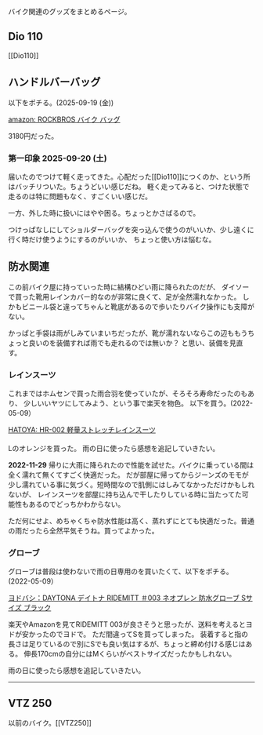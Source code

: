 バイク関連のグッズをまとめるページ。

## Dio 110

[[Dio110]]

## ハンドルバーバッグ

以下をポチる。(2025-09-19 (金))

[amazon: ROCKBROS バイク バッグ](https://amzn.to/46sisIV)

3180円だった。

### 第一印象 2025-09-20 (土)

届いたのでつけて軽く走ってきた。心配だった[[Dio110]]につくのか、という所はバッチリついた。ちょうどいい感じだね。
軽く走ってみると、つけた状態で走るのは特に問題もなく、すごくいい感じだ。

一方、外した時に扱いにはやや困る。ちょっとかさばるので。

つけっぱなしにしてショルダーバッグを突っ込んで使うのがいいか、少し遠くに行く時だけ使うようにするのがいいか、
ちょっと使い方は悩むな。

## 防水関連

この前バイク屋に持っていった時に結構ひどい雨に降られたのだが、
ダイソーで買った靴用レインカバー的なのが非常に良くて、足が全然濡れなかった。
しかもビニール袋と違ってちゃんと靴底があるので歩いたりバイク操作にも支障がない。

かっぱと手袋は雨がしみていまいちだったが、靴が濡れないならこの辺ももうちょっと良いのを装備すれば雨でも走れるのでは無いか？
と思い、装備を見直す。

### レインスーツ

これまではホムセンで買った雨合羽を使っていたが、そろそろ寿命だったのもあり、
少しいいヤツにしてみよう、という事で楽天を物色。
以下を買う。(2022-05-09）

<a href="https://hb.afl.rakuten.co.jp/ichiba/276c9280.0c50a22c.276c9281.538d72d2/?pc=https%3A%2F%2Fitem.rakuten.co.jp%2Fhatoya-2%2Fsm20210416001%2F&link_type=pict&ut=eyJwYWdlIjoiaXRlbSIsInR5cGUiOiJwaWN0Iiwic2l6ZSI6IjI0MHgyNDAiLCJuYW0iOjEsIm5hbXAiOiJyaWdodCIsImNvbSI6MSwiY29tcCI6ImRvd24iLCJwcmljZSI6MSwiYm9yIjoxLCJjb2wiOjEsImJidG4iOjEsInByb2QiOjAsImFtcCI6ZmFsc2V9" target="_blank" rel="nofollow sponsored noopener" style="word-wrap:break-word;"  >HATOYA: HR-002 軽量ストレッチレインスーツ<br><img src="https://hbb.afl.rakuten.co.jp/hgb/276c9280.0c50a22c.276c9281.538d72d2/?me_id=1389765&item_id=11203147&pc=https%3A%2F%2Fthumbnail.image.rakuten.co.jp%2F%400_mall%2Fhatoya-2%2Fcabinet%2Fyamaoka_1%2Fsm20210416001_1.jpg%3F_ex%3D240x240&s=240x240&t=pict" border="0" style="margin:2px" alt="" title=""></a>

Lのオレンジを買った。
雨の日に使ったら感想を追記していきたい。

**2022-11-29** 帰りに大雨に降られたので性能を試せた。バイクに乗っている間は全く濡れて無くてすごく快適だった。
だが部屋に帰ってからジーンズのモモが少し濡れている事に気づく。短時間なので肌側にはしみてなかっただけかもしれないが、
レインスーツを部屋に持ち込んで干したりしている時に当たってた可能性もあるのでどっちかわからない。

ただ何にせよ、めちゃくちゃ防水性能は高く、蒸れずにとても快適だった。普通の雨だったら全然平気そうね。買ってよかった。


### グローブ

グローブは普段は使わないで雨の日専用のを買いたくて、以下をポチる。(2022-05-09）

[ヨドバシ：DAYTONA デイトナ RIDEMITT ＃003 ネオプレン 防水グローブ Sサイズ ブラック](https://www.yodobashi.com/product/100000001003372551/)

楽天やAmazonを見てRIDEMITT 003が良さそうと思ったが、送料を考えるとヨドが安かったのでヨドで。
ただ間違ってSを買ってしまった。
装着すると指の長さは足りているので別にSでも良い気はするが、ちょっと締め付ける感じはある。
伸長170cmの自分にはMくらいがベストサイズだったかもしれない。

雨の日に使ったら感想を追記していきたい。

----

## VTZ 250

以前のバイク。[[VTZ250]]

